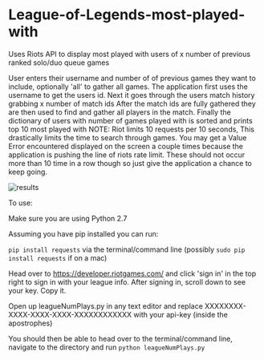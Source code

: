 # League-of-Legends-most-played-with
Uses Riots API to display most played with users of x number of previous ranked solo/duo queue games

User enters their username and number of of previous games they want to include, optionally 'all' to gather all games.
The application first uses the username to get the users id.
Next it goes through the users match history grabbing x number of match ids
After the match ids are fully gathered they are then used to find and gather all players in the match.
Finally the dictionary of users with number of games played with is sorted and prints top 10 most played with
NOTE: Riot limits 10 requests per 10 seconds, This drastically limits the time to search through games. You may get a Value Error encountered displayed on the screen a couple times because the application is pushing the line of riots rate limit. These should not occur more than 10 time in a row though so just give the application a chance to keep going.

![results](http://i.imgur.com/liTAcDH.png)

To use:

Make sure you are using Python 2.7

Assuming you have pip installed you can run:

`pip install requests` via the terminal/command line (possibly `sudo pip install requests` if on a mac)

Head over to https://developer.riotgames.com/ and click 'sign in' in the top right to sign in with your league info. After signing in, scroll down to see your key. Copy it.

Open up leagueNumPlays.py in any text editor and replace XXXXXXXX-XXXX-XXXX-XXXX-XXXXXXXXXXXX with your api-key (inside the apostrophes)

You should then be able to head over to the terminal/command line, navigate to the directory and run `python leagueNumPlays.py`
